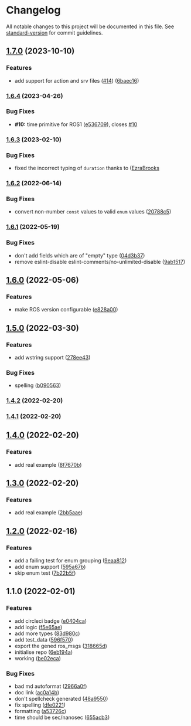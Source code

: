 # Changelog

All notable changes to this project will be documented in this file. See [standard-version](https://github.com/conventional-changelog/standard-version) for commit guidelines.

## [1.7.0](https://github.com/Greenroom-Robotics/ros-typescript-generator/compare/v1.6.4...v1.7.0) (2023-10-10)


### Features

* add support for action and srv files ([#14](https://github.com/Greenroom-Robotics/ros-typescript-generator/issues/14)) ([6baec16](https://github.com/Greenroom-Robotics/ros-typescript-generator/commit/6baec160eb102e03266569d841f55ed263394bad))

### [1.6.4](https://github.com/Greenroom-Robotics/ros-typescript-generator/compare/v1.6.2...v1.6.4) (2023-04-26)


### Bug Fixes

* **#10:** time primitive for ROS1 ([e536709](https://github.com/Greenroom-Robotics/ros-typescript-generator/commit/e536709b922c4ef96de1d777c33961ca189d7b3f)), closes [#10](https://github.com/Greenroom-Robotics/ros-typescript-generator/issues/10)

### [1.6.3](https://github.com/Greenroom-Robotics/ros-typescript-generator/compare/v1.6.2...v1.6.3) (2023-02-10)

### Bug Fixes

* fixed the incorrect typing of `duration` thanks to ([EzraBrooks](https://github.com/Greenroom-Robotics/ros-typescript-generator/pull/9)

### [1.6.2](https://github.com/Greenroom-Robotics/ros-typescript-generator/compare/v1.6.1...v1.6.2) (2022-06-14)


### Bug Fixes

* convert non-number `const` values to valid `enum` values ([20788c5](https://github.com/Greenroom-Robotics/ros-typescript-generator/commit/20788c5f3ee5c67abf7683c041d1d538ad94fc41))

### [1.6.1](https://github.com/Greenroom-Robotics/ros-typescript-generator/compare/v1.6.0...v1.6.1) (2022-05-19)


### Bug Fixes

* don't add fields which are of "empty" type ([04d3b37](https://github.com/Greenroom-Robotics/ros-typescript-generator/commit/04d3b37b791e607d28fd504a74debec093eddd96))
* remove eslint-disable eslint-comments/no-unlimited-disable ([9ab1517](https://github.com/Greenroom-Robotics/ros-typescript-generator/commit/9ab15171374d24ef1e35660e247ec151c250343b))

## [1.6.0](https://github.com/Greenroom-Robotics/ros-typescript-generator/compare/v1.5.0...v1.6.0) (2022-05-06)


### Features

* make ROS version configurable ([e828a00](https://github.com/Greenroom-Robotics/ros-typescript-generator/commit/e828a00506957b0396272694e9102ed068043c25))

## [1.5.0](https://github.com/Greenroom-Robotics/ros-typescript-generator/compare/v1.4.2...v1.5.0) (2022-03-30)


### Features

* add wstring support ([278ee43](https://github.com/Greenroom-Robotics/ros-typescript-generator/commit/278ee433a042491269939aba59bd90a928ab0add))


### Bug Fixes

* spelling ([b090563](https://github.com/Greenroom-Robotics/ros-typescript-generator/commit/b09056365c7d506e43c33f03e93f5789b8eb016e))

### [1.4.2](https://github.com/Greenroom-Robotics/ros-typescript-generator/compare/v1.4.1...v1.4.2) (2022-02-20)

### [1.4.1](https://github.com/Greenroom-Robotics/ros-typescript-generator/compare/v1.4.0...v1.4.1) (2022-02-20)

## [1.4.0](https://github.com/Greenroom-Robotics/ros-typescript-generator/compare/v1.2.0...v1.4.0) (2022-02-20)


### Features

* add real example ([8f7670b](https://github.com/Greenroom-Robotics/ros-typescript-generator/commit/8f7670bfd4b072793c7eb5f7757f2ff0589e8d9d))

## [1.3.0](https://github.com/MrBlenny/ros-typescript-generator/compare/v1.2.0...v1.3.0) (2022-02-20)


### Features

* add real example ([2bb5aae](https://github.com/MrBlenny/ros-typescript-generator/commit/2bb5aae5adb2e3b1d22480138bd8d10cebbad965))

## [1.2.0](https://github.com/MrBlenny/ros-typescript-generator/compare/v1.1.0...v1.2.0) (2022-02-16)


### Features

* add a failing test for enum grouping ([9eaa812](https://github.com/MrBlenny/ros-typescript-generator/commit/9eaa8122978ada002073ef7d6e42b7b1e1c41714))
* add enum support ([595a67b](https://github.com/MrBlenny/ros-typescript-generator/commit/595a67b4ac36e373dd531da39a663947e43cfa89))
* skip enum test ([7b22b5f](https://github.com/MrBlenny/ros-typescript-generator/commit/7b22b5ffc34a0c760422d2d7a7a796f847b32a40))

## 1.1.0 (2022-02-01)


### Features

* add circleci badge ([e0404ca](https://github.com/MrBlenny/ros-typescript-generator/commit/e0404cadb6f388107edee68019e7d818c0ed28fb))
* add logic ([f5e65ae](https://github.com/MrBlenny/ros-typescript-generator/commit/f5e65ae178bea35ee0caecb13c8ce38f335ef8ed))
* add more types ([83d980c](https://github.com/MrBlenny/ros-typescript-generator/commit/83d980c94c2c5e58f05978cc75af1e0a6e2c0f18))
* add test_data ([596f570](https://github.com/MrBlenny/ros-typescript-generator/commit/596f57098b904fe08499722a57d7bf1a6989990c))
* export the gened ros_msgs ([318665d](https://github.com/MrBlenny/ros-typescript-generator/commit/318665d45c3728ae4b38b28cb9dc305543ca5474))
* initialise repo ([6eb194a](https://github.com/MrBlenny/ros-typescript-generator/commit/6eb194a5e1d7ed7d8518c614aeae84ef8be6eb3b))
* working ([be02eca](https://github.com/MrBlenny/ros-typescript-generator/commit/be02ecafb0f9f43faa072d86a93da90295a6cadc))


### Bug Fixes

* bad md autoformat ([2966a0f](https://github.com/MrBlenny/ros-typescript-generator/commit/2966a0f9a4b33a1a6728302fa9651d185066e13e))
* doc link ([ac0a14b](https://github.com/MrBlenny/ros-typescript-generator/commit/ac0a14b0e4605e5ac84c62afde504df76e8f1522))
* don't spellcheck generated ([48a9550](https://github.com/MrBlenny/ros-typescript-generator/commit/48a95506f49475b8fdb160d4a34846fa1a0202cc))
* fix spelling ([dfe0221](https://github.com/MrBlenny/ros-typescript-generator/commit/dfe0221b8c39f71a6ead5c235d9aef8e97f3ae53))
* formatting ([a53726c](https://github.com/MrBlenny/ros-typescript-generator/commit/a53726c71ef6986c29a92a836d4e7672aaea201a))
* time should be sec/nanosec ([655acb3](https://github.com/MrBlenny/ros-typescript-generator/commit/655acb3f2510ff5bcc22d3b6b6c1c3426c3eef34))
